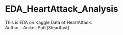 # EDA_HeartAttack_Analysis
This is EDA on Kaggle Data of HeartAttack.
<br>
Author - Aniket-Patil{Steadfast}.

